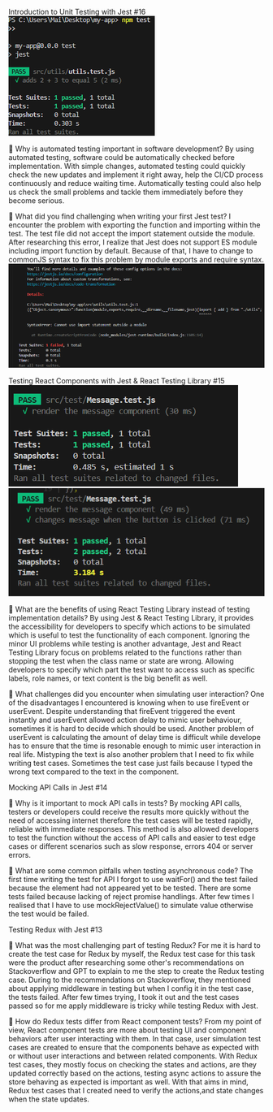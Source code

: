 Introduction to Unit Testing with Jest #16
![first test result](image.png)

📌 Why is automated testing important in software development?
By using automated testing, software could be automatically checked before implementation. With simple changes, automated testing could quickly check the new updates and implement it right away, help the CI/CD process continuously and reduce waiting time. Automatically testing could also help us check the small problems and tackle them immediately before they become serious.

📌 What did you find challenging when writing your first Jest test?
I encounter the problem with exporting the function and importing within the test. The test file did not accept the import statement outside the module. After researching this error, I realize that Jest does not support ES module including import function by default. Because of that, I have to change to commonJS syntax to fix this problem by module exports and require syntax.
![Failed test run](image-1.png)

Testing React Components with Jest & React Testing Library #15
![Message component first task result](MessageComponent_TestResult.png)
![Message component - results after adding second task to check the click function](MessageComponent_TestResult2.png)

📌 What are the benefits of using React Testing Library instead of testing implementation details?
By using Jest & React Testing Library, it provides the accessibility for developers to specify which actions to be simulated which is useful to test the functionality of each component. Ignoring the minor UI problems while testing is another advantage, Jest and React Testing Library focus on problems related to the functions rather than stopping the test when the class name or state are wrong. Allowing developers to specify which part the test want to access such as specific labels, role names, or text content is the big benefit as well.


📌 What challenges did you encounter when simulating user interaction?
One of the disadvantages I encountered is knowing when to use fireEvent or userEvent. Despite understanding that fireEvent triggered the event instantly and userEvent allowed action delay to mimic user behaviour, sometimes it is hard to decide which should be used. Another problem of userEvent is calculating the amount of delay time is difficult while develope has to ensure that the time is resonable enough to mimic user interaction in real life. Mistyping the text is also another problem that I need to fix while writing test cases. Sometimes the test case just fails because I typed the wrong text compared to the text in the component. 

Mocking API Calls in Jest #14

📌 Why is it important to mock API calls in tests?
By mocking API calls, testers or developers could receive the results more quickly without the need of accessing internet therefore the test cases will be tested rapidly, reliable with immediate responses. This method is also allowed developers to test the function without the access of API calls and easier to test edge cases or different scenarios such as slow response, errors 404 or server errors.

📌 What are some common pitfalls when testing asynchronous code?
The first time writing the test for API I forgot to use waitFor() and the test failed because the element had not appeared yet to be tested. There are some tests failed because lacking of reject promise handlings. After few times I realised that I have to use mockRejectValue() to simulate value otherwise the test would be failed.

Testing Redux with Jest #13

📌 What was the most challenging part of testing Redux?
For me it is hard to create the test case for Redux by myself, the Redux test case for this task were the product after researching some other's recommendations on Stackoverflow and GPT to explain to me the step to create the Redux testing case. During to the recommendations on Stackoverflow, they mentioned about applying middleware in testing but when I config it in the test case, the tests failed. After few times trying, I took it out and the test cases passed so for me apply middleware is tricky while testing Redux with Jest.

📌 How do Redux tests differ from React component tests?
From my point of view, React component tests are more about testing UI and component behaviors after user interacting with them. In that case, user simulation test cases are created to ensure that the components behave as expected with or without user interactions and between related components. 
With Redux test cases, they mostly focus on checking the states and actions, are they updated correctly based on the actions, testing async actions to assure the store behaving as expected is important as well. With that aims in mind, Redux test cases that I created need to verify the actions,and state changes when the state updates.
